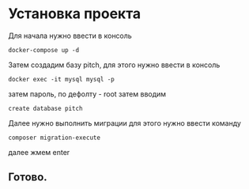 # Установка проекта
Для начала нужно ввести в консоль

``docker-compose up -d``

Затем создадим базу pitch, для этого нужно ввести в консоль

``
 docker exec -it mysql mysql -p
``

затем пароль, по дефолту - root
затем вводим 

``
create database pitch
``

Далее нужно выполнить миграции для этого нужно ввести команду

``
composer migration-execute
``

далее жмем enter

## Готово.

